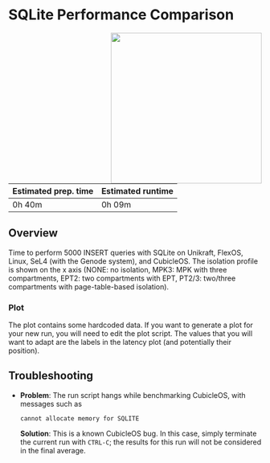 # SQLite Performance Comparison

<img align="right" src="fig-10_sqlite-exec-time.svg" width="300" />

| Estimated prep. time | Estimated runtime |
| -------------------- | ----------------- |
| 0h 40m               | 0h 09m            |

## Overview

Time to perform 5000 INSERT queries with SQLite on Unikraft, FlexOS, Linux, SeL4
(with the Genode system), and CubicleOS. The isolation profile is shown on the x
axis (NONE: no isolation, MPK3: MPK with three compartments, EPT2: two
compartments with EPT, PT2/3: two/three compartments with page-table-based
isolation).

### Plot

The plot contains some hardcoded data. If you want to generate a plot
for your new run, you will need to edit the plot script. The values that you
will want to adapt are the labels in the latency plot (and potentially their
position).

## Troubleshooting

- **Problem**: The run script hangs while benchmarking CubicleOS, with messages
  such as
   ```
   cannot allocate memory for SQLITE
   ```

  **Solution**: This is a known CubicleOS bug. In this case, simply terminate the
  current run with `CTRL-C`; the results for this run will not be considered in the
  final average.
